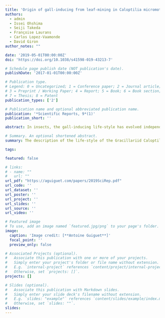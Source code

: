 ```yaml
---
title: 'Origin of gall-inducing from leaf-mining in Caloptilia micromoths (Lepidoptera, Gracillariidae)'
authors:
  - admin
  - Issei Ohshima
  - Seiji Takeda
  - Françoise Laurans
  - Carlos Lopez-Vaamonde
  - David Giron
author_notes: ""

date: '2019-05-01T00:00:00Z'
doi: 'https://doi.org/10.1038/s41598-019-43213-7'

# Schedule page publish date (NOT publication's date).
publishDate: '2017-01-01T00:00:00Z'

# Publication type.
# Legend: 0 = Uncategorized; 1 = Conference paper; 2 = Journal article;
# 3 = Preprint / Working Paper; 4 = Report; 5 = Book; 6 = Book section;
# 7 = Thesis; 8 = Patent
publication_types: ['2']

# Publication name and optional abbreviated publication name.
publication: '*Scientific Reports, 9*(1)'
publication_short: ''

abstract: In insects, the gall-inducing life-style has evolved independently many times. Several evolutionary pathways leading to this lifestyle have been proposed. While there is compelling evidence supporting surface-feeders and stem-borers as ancestral states of insect gall-inducers, an evolutionary pathway from leaf-miners remains hypothetical. Here we explored this question by comparing the developmental processes of two micromoths, a gall-inducer Caloptilia cecidophora (Lep., Gracillariidae), and its non-gall-inducing relative C. ryukyuensis. Like other Caloptilia, the first and second instars of C. cecidophora are leaf-miners and the gall is initiated inside the leaf mine by the third instar, thus suggesting leaf-mining as an ancestral, plesiomorphic state in this case. This is the first example of an insect species switching from leaf-mining to gall-inducing during larval development. The first two leaf-mining instars of C. cecidophora exhibit an absence of growth and a reduced time duration compared to C. ryukyuensis. The shortening of the duration of leaf-mining stages is apparently compensated in C. cecidophora by a larger egg size than C. ryukyuensis, and an additional larval instar during the gall phase.

# Summary. An optional shortened abstract.
summary: The description of the life-style of the Gracillariid Caloptilia cecidophora revealed that its larvae start by making a leaf-mine before to induce a gall. The modification on larval instars number and growth rate suggest a strong evolutionary pressure towards the reduction of the duration of the leaf-mining phase.

tags:

featured: false

# links:
# - name: ""
#   url: ""
url_pdf: "https://aguiguet.com/papers/2019SciRep.pdf"
url_code: ''
url_dataset: ''
url_poster: ''
url_project: ''
url_slides: ''
url_source: ''
url_video: ''

# Featured image
# To use, add an image named `featured.jpg/png` to your page's folder.
image:
  caption: 'Image credit: [**Antoine Guiguet**]'
  focal_point: ''
  preview_only: false

# Associated Projects (optional).
#   Associate this publication with one or more of your projects.
#   Simply enter your project's folder or file name without extension.
#   E.g. `internal-project` references `content/project/internal-project/index.md`.
#   Otherwise, set `projects: []`.
projects: []

# Slides (optional).
#   Associate this publication with Markdown slides.
#   Simply enter your slide deck's filename without extension.
#   E.g. `slides: "example"` references `content/slides/example/index.md`.
#   Otherwise, set `slides: ""`.
slides:
---
```


